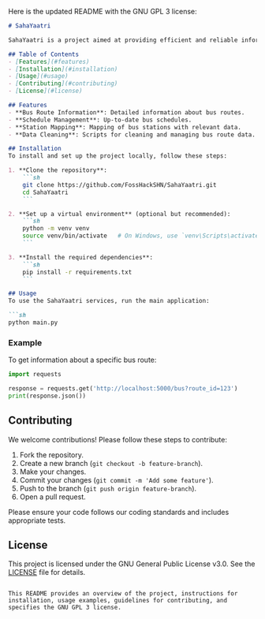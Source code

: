 Here is the updated README with the GNU GPL 3 license:

```markdown
# SahaYaatri

SahaYaatri is a project aimed at providing efficient and reliable information about bus routes, schedules, and stations. This repository contains the codebase for data processing and service APIs to support the SahaYaatri platform.

## Table of Contents
- [Features](#features)
- [Installation](#installation)
- [Usage](#usage)
- [Contributing](#contributing)
- [License](#license)

## Features
- **Bus Route Information**: Detailed information about bus routes.
- **Schedule Management**: Up-to-date bus schedules.
- **Station Mapping**: Mapping of bus stations with relevant data.
- **Data Cleaning**: Scripts for cleaning and managing bus route data.

## Installation
To install and set up the project locally, follow these steps:

1. **Clone the repository**:
    ```sh
    git clone https://github.com/FossHackSHN/SahaYaatri.git
    cd SahaYaatri
    ```

2. **Set up a virtual environment** (optional but recommended):
    ```sh
    python -m venv venv
    source venv/bin/activate   # On Windows, use `venv\Scripts\activate`
    ```

3. **Install the required dependencies**:
    ```sh
    pip install -r requirements.txt
    ```

## Usage
To use the SahaYaatri services, run the main application:

```sh
python main.py
```

### Example
To get information about a specific bus route:
```python
import requests

response = requests.get('http://localhost:5000/bus?route_id=123')
print(response.json())
```

## Contributing
We welcome contributions! Please follow these steps to contribute:

1. Fork the repository.
2. Create a new branch (`git checkout -b feature-branch`).
3. Make your changes.
4. Commit your changes (`git commit -m 'Add some feature'`).
5. Push to the branch (`git push origin feature-branch`).
6. Open a pull request.

Please ensure your code follows our coding standards and includes appropriate tests.

## License
This project is licensed under the GNU General Public License v3.0. See the [LICENSE](LICENSE) file for details.
```

This README provides an overview of the project, instructions for installation, usage examples, guidelines for contributing, and specifies the GNU GPL 3 license.